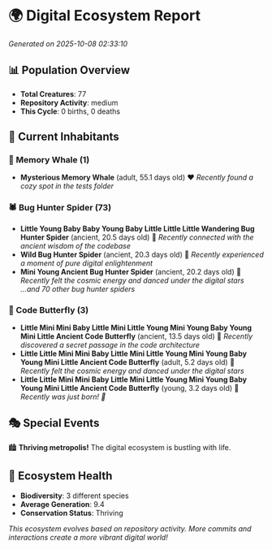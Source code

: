 # 🌍 Digital Ecosystem Report
*Generated on 2025-10-08 02:33:10*

## 📊 Population Overview
- **Total Creatures**: 77
- **Repository Activity**: medium
- **This Cycle**: 0 births, 0 deaths

## 👥 Current Inhabitants

### 🐋 Memory Whale (1)
- **Mysterious Memory Whale** (adult, 55.1 days old) ❤️
  *Recently found a cozy spot in the tests folder*

### 🕷️ Bug Hunter Spider (73)
- **Little Young Baby Baby Young Baby Little Little Little Wandering Bug Hunter Spider** (ancient, 20.5 days old) 💛
  *Recently connected with the ancient wisdom of the codebase*
- **Wild Bug Hunter Spider** (ancient, 20.3 days old) 💛
  *Recently experienced a moment of pure digital enlightenment*
- **Mini Young Ancient Bug Hunter Spider** (ancient, 20.2 days old) 💛
  *Recently felt the cosmic energy and danced under the digital stars*
  *...and 70 other bug hunter spiders*

### 🦋 Code Butterfly (3)
- **Little Mini Mini Baby Little Mini Little Young Mini Young Baby Young Mini Little Ancient Code Butterfly** (ancient, 13.5 days old) 💚
  *Recently discovered a secret passage in the code architecture*
- **Little Little Mini Mini Baby Little Mini Little Young Mini Young Baby Young Mini Little Ancient Code Butterfly** (adult, 5.2 days old) 💚
  *Recently felt the cosmic energy and danced under the digital stars*
- **Little Little Mini Mini Baby Little Mini Little Young Mini Young Baby Young Mini Little Ancient Code Butterfly** (young, 3.2 days old) 💚
  *Recently was just born! 👶*

## 🎭 Special Events

🏙️ **Thriving metropolis!** The digital ecosystem is bustling with life.

## 🔬 Ecosystem Health
- **Biodiversity**: 3 different species
- **Average Generation**: 9.4
- **Conservation Status**: Thriving

*This ecosystem evolves based on repository activity. More commits and interactions create a more vibrant digital world!*